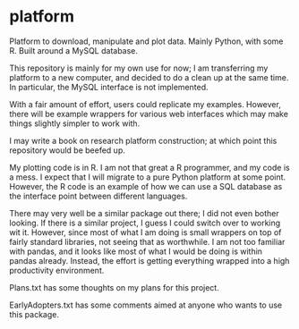 # platform
Platform to download, manipulate and plot data. Mainly Python, with some R. Built around a MySQL database.

This repository is mainly for my own use for now; I am transferring my platform to a new computer, and decided to do a clean up 
at the same time. In particular, the MySQL interface is not implemented.

With a fair amount of effort, users could replicate my examples. However, there will be example wrappers for various web interfaces
which may make things slightly simpler to work with.

I may write a book on research platform construction; at which point this repository would be beefed up.

My plotting code is in R. I am not that great a R programmer, and my code is a mess. I expect that I will migrate to a pure Python platform at some point. However, the R code is an example of how we can use a SQL database as the interface point between 
different languages.

There may very well be a similar package out there; I did not even bother looking. If there is a similar project, I guess I 
could switch over to working wit it. However, since most of what I am doing is small wrappers on top of fairly standard
libraries, not seeing that as worthwhile. I am not too familiar with pandas, and it looks like most of what I would be doing is
within pandas already. Instead, the effort is getting everything wrapped into a high productivity environment.

Plans.txt has some thoughts on my plans for this project.

EarlyAdopters.txt has some comments aimed at anyone who wants to use this package.